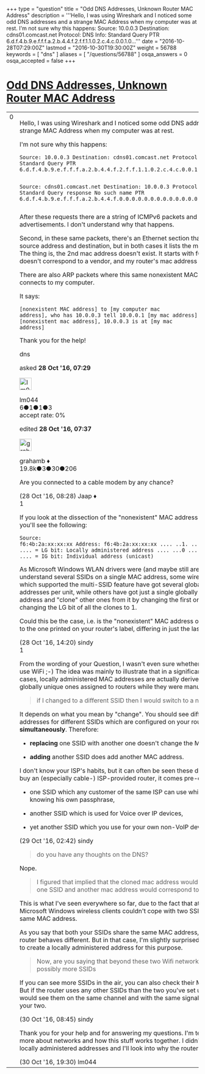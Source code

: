 +++
type = "question"
title = "Odd DNS Addresses, Unknown Router MAC Address"
description = '''Hello, I was using Wireshark and I noticed some odd DNS addresses and a strange MAC Address when my computer was at rest. I&#x27;m not sure why this happens: Source: 10.0.0.3 Destination: cdns01.comcast.net Protocol: DNS Info: Standard Query PTR 6.d.f.4.b.9.e.f.f.f.a.2.b.4.4.f.2.f.f.1.1.0.2.c.4.c.0.0.1.0...'''
date = "2016-10-28T07:29:00Z"
lastmod = "2016-10-30T19:30:00Z"
weight = 56788
keywords = [ "dns" ]
aliases = [ "/questions/56788" ]
osqa_answers = 0
osqa_accepted = false
+++

<div class="headNormal">

# [Odd DNS Addresses, Unknown Router MAC Address](/questions/56788/odd-dns-addresses-unknown-router-mac-address)

</div>

<div id="main-body">

<div id="askform">

<table id="question-table" style="width:100%;"><colgroup><col style="width: 50%" /><col style="width: 50%" /></colgroup><tbody><tr class="odd"><td style="width: 30px; vertical-align: top"><div class="vote-buttons"><span id="post-56788-upvote" class="ajax-command post-vote up" rel="nofollow" title="I like this post (click again to cancel)"> </span><div id="post-56788-score" class="post-score" title="current number of votes">0</div><span id="post-56788-downvote" class="ajax-command post-vote down" rel="nofollow" title="I dont like this post (click again to cancel)"> </span> <span id="favorite-mark" class="ajax-command favorite-mark" rel="nofollow" title="mark/unmark this question as favorite (click again to cancel)"> </span><div id="favorite-count" class="favorite-count"></div></div></td><td><div id="item-right"><div class="question-body"><p>Hello, I was using Wireshark and I noticed some odd DNS addresses and a strange MAC Address when my computer was at rest.</p><p>I'm not sure why this happens:</p><pre><code>Source: 10.0.0.3 Destination: cdns01.comcast.net Protocol: DNS Info: Standard Query PTR 6.d.f.4.b.9.e.f.f.f.a.2.b.4.4.f.2.f.f.1.1.0.2.c.4.c.0.0.1.0.6.2.ip6.arpa

Source: cdns01.comcast.net Destination: 10.0.0.3 Protocol: DNS Info: Standard Query response No such name PTR 6.d.f.4.b.9.e.f.f.f.a.2.b.4.4.f.0.0.0.0.0.0.0.0.0.0.0.0.0.8.e.f.ip6.arpa</code></pre><p>After these requests there are a string of ICMPv6 packets and router advertisements. I don't understand why that happens.</p><p>Second, in these same packets, there's an Ethernet section that lists the source address and destination, but in both cases it lists the mac addresses. The thing is, the 2nd mac address doesn't exist. It starts with f6:4b:2a, which doesn't correspond to a vendor, and my router's mac address starts with f4.</p><p>There are also ARP packets where this same nonexistent MAC address connects to my computer.</p><p>It says:</p><pre><code>[nonexistent MAC address] to [my computer mac address], who has 10.0.0.3 tell 10.0.0.1
[my mac address] to [nonexistent mac address], 10.0.0.3 is at [my mac address]</code></pre><p>Thank you for the help!</p></div><div id="question-tags" class="tags-container tags"><span class="post-tag tag-link-dns" rel="tag" title="see questions tagged &#39;dns&#39;">dns</span></div><div id="question-controls" class="post-controls"></div><div class="post-update-info-container"><div class="post-update-info post-update-info-user"><p>asked <strong>28 Oct '16, 07:29</strong></p><img src="https://secure.gravatar.com/avatar/a41e3b8b6b9a6a8b87925a553db55166?s=32&amp;d=identicon&amp;r=g" class="gravatar" width="32" height="32" alt="lm044&#39;s gravatar image" /><p><span>lm044</span><br />
<span class="score" title="6 reputation points">6</span><span title="1 badges"><span class="badge1">●</span><span class="badgecount">1</span></span><span title="1 badges"><span class="silver">●</span><span class="badgecount">1</span></span><span title="3 badges"><span class="bronze">●</span><span class="badgecount">3</span></span><br />
<span class="accept_rate" title="Rate of the user&#39;s accepted answers">accept rate:</span> <span title="lm044 has no accepted answers">0%</span></p></div><div class="post-update-info post-update-info-edited"><p><span> edited <strong>28 Oct '16, 07:37</strong> </span></p><img src="https://secure.gravatar.com/avatar/d2a7e24ca66604c749c7c88c1da8ff78?s=32&amp;d=identicon&amp;r=g" class="gravatar" width="32" height="32" alt="grahamb&#39;s gravatar image" /><p><span>grahamb ♦</span><br />
<span class="score" title="19834 reputation points"><span>19.8k</span></span><span title="3 badges"><span class="badge1">●</span><span class="badgecount">3</span></span><span title="30 badges"><span class="silver">●</span><span class="badgecount">30</span></span><span title="206 badges"><span class="bronze">●</span><span class="badgecount">206</span></span></p></div></div><div id="comments-container-56788" class="comments-container"><span id="56791"></span><div id="comment-56791" class="comment"><div id="post-56791-score" class="comment-score"></div><div class="comment-text"><p>Are you connected to a cable modem by any chance?</p></div><div id="comment-56791-info" class="comment-info"><span class="comment-age">(28 Oct '16, 08:28)</span> <span class="comment-user userinfo">Jaap ♦</span></div></div><span id="56795"></span><div id="comment-56795" class="comment"><div id="post-56795-score" class="comment-score">1</div><div class="comment-text"><p>If you look at the dissection of the "nonexistent" MAC address in Wireshark, you'll see the following:</p><p><code>Source: f6:4b:2a:xx:xx:xx      Address: f6:4b:2a:xx:xx:xx     .... ..1. .... .... .... .... = LG bit: Locally administered address     .... ...0 .... .... .... .... = IG bit: Individual address (unicast)</code></p><p>As Microsoft Windows WLAN drivers were (and maybe still are) unable to understand several SSIDs on a single MAC address, some wireless routers which supported the multi-SSID feature have got several globally unique MAC addresses per unit, while others have got just a single globally unique MAC address and "clone" other ones from it by changing the first or last bits and changing the LG bit of all the clones to 1.</p><p>Could this be the case, i.e. is the "nonexistent" MAC address otherwise similar to the one printed on your router's label, differing in just the last octet?</p></div><div id="comment-56795-info" class="comment-info"><span class="comment-age">(28 Oct '16, 14:20)</span> <span class="comment-user userinfo">sindy</span></div></div><span id="56803"></span><div id="comment-56803" class="comment"><div id="post-56803-score" class="comment-score">1</div><div class="comment-text"><p>From the wording of your Question, I wasn't even sure whether you actually use WiFi ;-) The idea was mainly to illustrate that in a significant number of cases, locally administered MAC addresses are actually derived from the globally unique ones assigned to routers while they were manufactured.</p><blockquote><p>if I changed to a different SSID then I would switch to a new MAC?</p></blockquote><p>It depends on what you mean by "change". You should see different MAC addresses for different SSIDs which are configured on your router <strong>simultaneously</strong>. Therefore:</p><ul><li><p><strong>replacing</strong> one SSID with another one doesn't change the MAC address</p></li><li><p><strong>adding</strong> another SSID does add another MAC address.</p></li></ul><p>I don't know your ISP's habits, but it can often be seen these days that if you buy an (especially cable-) ISP-provided router, it comes pre-configured with</p><ul><li><p>one SSID which any customer of the same ISP can use while visiting you, knowing his own passphrase,</p></li><li><p>another SSID which is used for Voice over IP devices,</p></li><li><p>yet another SSID which you use for your own non-VoIP devices.</p></li></ul></div><div id="comment-56803-info" class="comment-info"><span class="comment-age">(29 Oct '16, 02:42)</span> <span class="comment-user userinfo">sindy</span></div></div><span id="56832"></span><div id="comment-56832" class="comment"><div id="post-56832-score" class="comment-score"></div><div class="comment-text"><blockquote><p>do you have any thoughts on the DNS?</p></blockquote><p>Nope.</p><blockquote><p>I figured that implied that the cloned mac address would correspond to one SSID and another mac address would correspond to another SSID.</p></blockquote><p>This is what I've seen everywhere so far, due to the fact that at least older Microsoft Windows wireless clients couldn't cope with two SSIDs sharing the same MAC address.</p><p>As you say that both your SSIDs share the same MAC address, it seems your router behaves different. But in that case, I'm slightly surprised that it bothers to create a locally administered address for this purpose.</p><blockquote><p>Now, are you saying that beyond these two Wifi networks, there are possibly more SSIDs</p></blockquote><p>If you can see more SSIDs in the air, you can also check their MAC addresses. But if the router uses any other SSIDs than the two you've set up yourself, you would see them on the same channel and with the same signal strength like your two.</p></div><div id="comment-56832-info" class="comment-info"><span class="comment-age">(30 Oct '16, 08:45)</span> <span class="comment-user userinfo">sindy</span></div></div><span id="56843"></span><div id="comment-56843" class="comment"><div id="post-56843-score" class="comment-score"></div><div class="comment-text"><p>Thank you for your help and for answering my questions. I'm teaching myself more about networks and how this stuff works together. I didn't know about locally administered addresses and I'll look into why the router does that too.</p></div><div id="comment-56843-info" class="comment-info"><span class="comment-age">(30 Oct '16, 19:30)</span> <span class="comment-user userinfo">lm044</span></div></div></div><div id="comment-tools-56788" class="comment-tools"></div><div class="clear"></div><div id="comment-56788-form-container" class="comment-form-container"></div><div class="clear"></div></div></td></tr></tbody></table>

</div>

</div>

